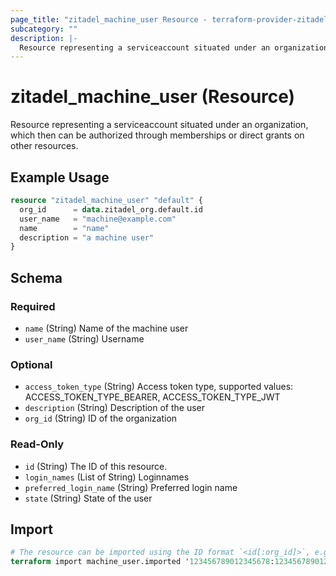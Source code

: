 ```yaml
---
page_title: "zitadel_machine_user Resource - terraform-provider-zitadel"
subcategory: ""
description: |-
  Resource representing a serviceaccount situated under an organization, which then can be authorized through memberships or direct grants on other resources.
---
```


# zitadel_machine_user (Resource)

Resource representing a serviceaccount situated under an organization, which then can be authorized through memberships or direct grants on other resources.

## Example Usage

```terraform
resource "zitadel_machine_user" "default" {
  org_id      = data.zitadel_org.default.id
  user_name   = "machine@example.com"
  name        = "name"
  description = "a machine user"
}
```

<!-- schema generated by tfplugindocs -->
## Schema

### Required

- `name` (String) Name of the machine user
- `user_name` (String) Username

### Optional

- `access_token_type` (String) Access token type, supported values: ACCESS_TOKEN_TYPE_BEARER, ACCESS_TOKEN_TYPE_JWT
- `description` (String) Description of the user
- `org_id` (String) ID of the organization

### Read-Only

- `id` (String) The ID of this resource.
- `login_names` (List of String) Loginnames
- `preferred_login_name` (String) Preferred login name
- `state` (String) State of the user

## Import

```terraform
# The resource can be imported using the ID format `<id[:org_id]>`, e.g.
terraform import machine_user.imported '123456789012345678:123456789012345678'
```
